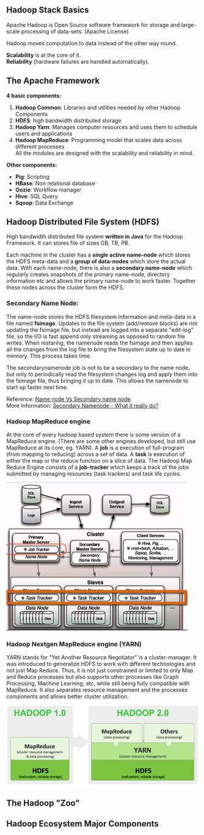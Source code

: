 ## Hadoop Stack Basics

Apache Hadoop is Open Source software framework for storage and large-scale processing of data-sets. 
(Apache License)

Hadoop moves computation to data instead of the other way round. 

**Scalability** is at the core of it.<br/>
**Reliability** (hardware failures are handled automatically).

## The Apache Framework

**4 basic components:**

1. **Hadoop Common**: Libraries and utilities needed by other Hadoop Components <br/>
2. **HDFS**: high bandwidth distributed storage <br/>
3. **Hadoop Yarn**: Manages computer resources and uses them to schedule users and applications <br/>
4. **Hadoop MapReduce**: Programming model that scales data across different processes <br/>
All the modules are designed with the scalability and reliability in mind.<br/>

**Other components:**

* **Pig**: Scripting <br/>
* **HBase**: Non relational database <br/>
* **Oozie**: Workflow manager <br/>
* **Hive**: SQL Query <br/>
* **Sqoop**: Data Exchange <br/>

## Hadoop Distributed File System (HDFS)
High bandwidth distributed file system **written in Java** for the Hadoop Framework. It can stores file of sizes GB, TB, PB.

Each machine in the cluster has a **single active name-node** which stores the HDFS meta-data and a **group of data-nodes** which store the actual data. With each name-node, there is also a **secondary name-node** which regularly creates snapshots of the primary name-node, directory information etc and allows the primary name-node to work faster. Together these nodes across the cluster form the HDFS.

### Secondary Name Node: 
The name-node stores the HDFS filesystem information and meta-data in a file named **fsimage**. Updates to the file system (add/remove blocks) are not updating the fsimage file, but instead are logged into a separate "edit-log" file, so the I/O is fast append only streaming as opposed to random file writes. When restaring, the namenode reads the fsimage and then applies all the changes from the log file to bring the filesystem state up to date in memory. This process takes time.

The secondarynamenode job is not to be a secondary to the name node, but only to periodically read the filesystem changes log and apply them into the fsimage file, thus bringing it up to date. This allows the namenode to start up faster next time.

Reference: [Name node Vs Secondary name node](http://stackoverflow.com/questions/19970461/name-node-vs-secondary-name-node) <br/>
More Information: [Secondary Namenode - What it really do?](http://blog.madhukaraphatak.com/secondary-namenode---what-it-really-do/)

### Hadoop MapReduce engine
At the core of every hadoop based system there is some version of a MapReduce engine. (There are some other engines developed, but still use MapReduce at its core, eg. YARN). A **job** is a execution of full-program (from mapping to reducing) across a set of data. A **task** is execution of either the map or the reduce function on a slice of data. The Hadoop Map Reduce Engine consists of a **job-tracker** which keeps a track of the jobs submitted by managing resources (task trackers) and task life cycles.

![](resources/images/MapReduceEngineOverview.png)

### Hadoop Nextgen MapReduce engine (YARN)
YARN stands for "Yet Another Resource Negotiator" is a cluster-manager. It was introduced to generalize HDFS to work with different technologies and not just Map Reduce. Thus, it is not just constrained or limited to only Map and Reduce processes but also supports other processes like Graph Processing, Machine Learning, etc, while still being fully compatible with MapReduce. It also separates resource management and the processes components and allows better cluster utilization. 

![](resources/images/yarn.png)

## The Hadoop "Zoo"

## Hadoop Ecosystem Major Components